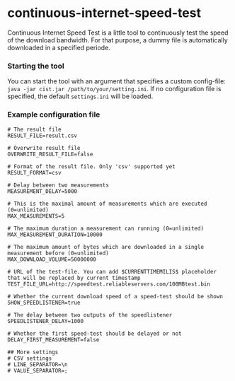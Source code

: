 continuous-internet-speed-test
==============================

Continuous Internet Speed Test is a little tool to continuously test the speed of the download bandwidth. For that purpose, a dummy file is automatically downloaded in a specified periode.

### Starting the tool
You can start the tool with an argument that specifies a custom config-file:
`java -jar cist.jar /path/to/your/setting.ini`. If no configuration file is specified, the default `settings.ini` will be loaded.

### Example configuration file
```
# The result file
RESULT_FILE=result.csv

# Overwrite result file
OVERWRITE_RESULT_FILE=false

# Format of the result file. Only 'csv' supported yet
RESULT_FORMAT=csv

# Delay between two measurements
MEASUREMENT_DELAY=5000

# This is the maximal amount of measurements which are executed (0=unlimited)
MAX_MEASUREMENTS=5

# The maximum duration a measurement can running (0=unlimited)
MAX_MEASUREMENT_DURATION=10000

# The maximum amount of bytes which are downloaded in a single measurement before (0=unlimited)
MAX_DOWNLOAD_VOLUME=50000000

# URL of the test-file. You can add $CURRENTTIMEMILIS$ placeholder that will be replaced by current timestamp
TEST_FILE_URL=http://speedtest.reliableservers.com/100MBtest.bin

# Whether the current download speed of a speed-test should be shown
SHOW_SPEEDLISTENER=true

# The delay between two outputs of the speedlistener
SPEEDLISTENER_DELAY=1000

# Whether the first speed-test should be delayed or not
DELAY_FIRST_MEASUREMENT=false

## More settings
# CSV settings
# LINE_SEPARATOR=\n
# VALUE_SEPARATOR=;
```